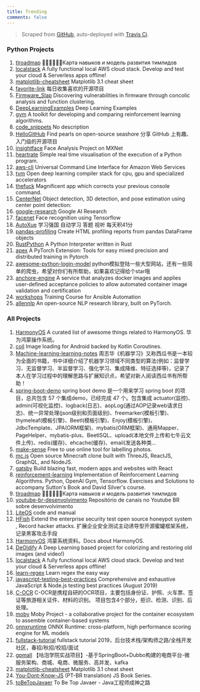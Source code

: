 ```yaml
---
title: Trending
comments: false
---
```


> Scraped from [GitHub](https://github.com/trending?since=daily), auto-deployed with [Travis Ci](https://travis-ci.org/).

### Python Projects
1. [tlroadmap](https://github.com/tlbootcamp/tlroadmap)
👩🏼‍💻👨🏻‍💻Карта навыков и модель развития тимлидов
2. [localstack](https://github.com/localstack/localstack)
A fully functional local AWS cloud stack. Develop and test your cloud & Serverless apps offline!
3. [matplotlib-cheatsheet](https://github.com/rougier/matplotlib-cheatsheet)
Matplotlib 3.1 cheat sheet
4. [favorite-link](https://github.com/guanguans/favorite-link)
每日收集喜欢的开源项目
5. [Firmware_Slap](https://github.com/ChrisTheCoolHut/Firmware_Slap)
Discovering vulnerabilities in firmware through concolic analysis and function clustering.
6. [DeepLearningExamples](https://github.com/NVIDIA/DeepLearningExamples)
Deep Learning Examples
7. [gym](https://github.com/openai/gym)
A toolkit for developing and comparing reinforcement learning algorithms.
8. [code_snippets](https://github.com/CoreyMSchafer/code_snippets)
No description
9. [HelloGitHub](https://github.com/521xueweihan/HelloGitHub)
Find pearls on open-source seashore 分享 GitHub 上有趣、入门级的开源项目
10. [insightface](https://github.com/deepinsight/insightface)
Face Analysis Project on MXNet
11. [heartrate](https://github.com/alexmojaki/heartrate)
Simple real time visualisation of the execution of a Python program.
12. [aws-cli](https://github.com/aws/aws-cli)
Universal Command Line Interface for Amazon Web Services
13. [tvm](https://github.com/dmlc/tvm)
Open deep learning compiler stack for cpu, gpu and specialized accelerators
14. [thefuck](https://github.com/nvbn/thefuck)
Magnificent app which corrects your previous console command.
15. [CenterNet](https://github.com/xingyizhou/CenterNet)
Object detection, 3D detection, and pose estimation using center point detection:
16. [google-research](https://github.com/google-research/google-research)
Google AI Research
17. [facenet](https://github.com/davidsandberg/facenet)
Face recognition using Tensorflow
18. [AutoXue](https://github.com/kessil/AutoXue)
学习强国 自动学习 答题 视听 每天积41分
19. [pandas-profiling](https://github.com/pandas-profiling/pandas-profiling)
Create HTML profiling reports from pandas DataFrame objects
20. [RustPython](https://github.com/RustPython/RustPython)
A Python Interpreter written in Rust
21. [apex](https://github.com/NVIDIA/apex)
A PyTorch Extension: Tools for easy mixed precision and distributed training in Pytorch
22. [awesome-python-login-model](https://github.com/CriseLYJ/awesome-python-login-model)
python模拟登陆一些大型网站，还有一些简单的爬虫，希望对你们有所帮助，如果喜欢记得给个star哦
23. [anchore-engine](https://github.com/anchore/anchore-engine)
A service that analyzes docker images and applies user-defined acceptance policies to allow automated container image validation and certification
24. [workshops](https://github.com/ansible/workshops)
Training Course for Ansible Automation
25. [allennlp](https://github.com/allenai/allennlp)
An open-source NLP research library, built on PyTorch.

### All Projects
1. [HarmonyOS](https://github.com/Awesome-HarmonyOS/HarmonyOS)
A curated list of awesome things related to HarmonyOS. 华为鸿蒙操作系统。
2. [coil](https://github.com/coil-kt/coil)
Image loading for Android backed by Kotlin Coroutines.
3. [Machine-learning-learning-notes](https://github.com/Vay-keen/Machine-learning-learning-notes)
周志华《机器学习》又称西瓜书是一本较为全面的书籍，书中详细介绍了机器学习领域不同类型的算法(例如：监督学习、无监督学习、半监督学习、强化学习、集成降维、特征选择等)，记录了本人在学习过程中的理解思路与扩展知识点，希望对新人阅读西瓜书有所帮助！
4. [spring-boot-demo](https://github.com/xkcoding/spring-boot-demo)
spring boot demo 是一个用来学习 spring boot 的项目，总共包含 57 个集成demo，已经完成 47 个。包含集成 actuator(监控)、admin(可视化监控)、logback(日志)、aopLog(通过AOP记录web请求日志)、统一异常处理(json级别和页面级别)、freemarker(模板引擎)、thymeleaf(模板引擎)、Beetl(模板引擎)、Enjoy(模板引擎)、JdbcTemplate、JPA(ORM框架)、mybatis(ORM框架)、通用Mapper、PageHelper、mybatis-plus、BeetlSQL、upload(本地文件上传和七牛云文件上传)、redis(缓存)、ehcache(缓存)、email(发送各种类…
5. [make-sense](https://github.com/SkalskiP/make-sense)
Free to use online tool for labelling photos.
6. [mc.js](https://github.com/ian13456/mc.js)
Open source Minecraft clone built with ThreeJS, ReactJS, GraphQL, and NodeJS.
7. [gatsby](https://github.com/gatsbyjs/gatsby)
Build blazing fast, modern apps and websites with React
8. [reinforcement-learning](https://github.com/dennybritz/reinforcement-learning)
Implementation of Reinforcement Learning Algorithms. Python, OpenAI Gym, Tensorflow. Exercises and Solutions to accompany Sutton's Book and David Silver's course.
9. [tlroadmap](https://github.com/tlbootcamp/tlroadmap)
👩🏼‍💻👨🏻‍💻Карта навыков и модель развития тимлидов
10. [youtube-br-desenvolvimento](https://github.com/carolcodes/youtube-br-desenvolvimento)
Repositório de canais no Youtube BR sobre desenvolvimento
11. [LiteOS](https://github.com/LiteOS/LiteOS)
code and manual
12. [HFish](https://github.com/hacklcx/HFish)
Extend the enterprise security test open source honeypot system , Record hacker attacks. 扩展企业安全测试主动诱导型开源蜜罐框架系统，记录黑客攻击手段
13. [HarmonyOS](https://github.com/huawei-iot/HarmonyOS)
鸿蒙系统资料。Docs about HarmonyOS.
14. [DeOldify](https://github.com/jantic/DeOldify)
A Deep Learning based project for colorizing and restoring old images (and video!)
15. [localstack](https://github.com/localstack/localstack)
A fully functional local AWS cloud stack. Develop and test your cloud & Serverless apps offline!
16. [learn-regex](https://github.com/ziishaned/learn-regex)
Learn regex the easy way
17. [javascript-testing-best-practices](https://github.com/goldbergyoni/javascript-testing-best-practices)
Comprehensive and exhaustive JavaScript & Node.js testing best practices (August 2019)
18. [C-OCR](https://github.com/ctripcorp/C-OCR)
C-OCR是携程自研的OCR项目，主要包括身份证、护照、火车票、签证等旅游相关证件、材料的识别。 项目包含4个部分，拒识、检测、识别、后处理。
19. [moby](https://github.com/moby/moby)
Moby Project - a collaborative project for the container ecosystem to assemble container-based systems
20. [onnxruntime](https://github.com/microsoft/onnxruntime)
ONNX Runtime: cross-platform, high performance scoring engine for ML models
21. [fullstack-tutorial](https://github.com/frank-lam/fullstack-tutorial)
fullstack tutorial 2019，后台技术栈/架构师之路/全栈开发社区，春招/秋招/校招/面试
22. [gpmall](https://github.com/2227324689/gpmall)
【咕泡学院实战项目】-基于SpringBoot+Dubbo构建的电商平台-微服务架构、商城、电商、微服务、高并发、kafka
23. [matplotlib-cheatsheet](https://github.com/rougier/matplotlib-cheatsheet)
Matplotlib 3.1 cheat sheet
24. [You-Dont-Know-JS](https://github.com/cezaraugusto/You-Dont-Know-JS)
(PT-BR translation) JS Book Series.
25. [toBeTopJavaer](https://github.com/hollischuang/toBeTopJavaer)
To Be Top Javaer - Java工程师成神之路
